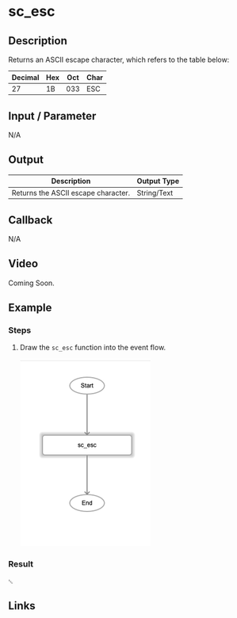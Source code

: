 # sc_esc

## Description

Returns an ASCII escape character, which refers to the table below:

| Decimal | Hex | Oct | Char |
| ------ | ------ | ------ | ------ |
| 27 | 1B | 033 | ESC |

## Input / Parameter

N/A

## Output

| Description | Output Type |
| ------ | ------ |
| Returns the ASCII escape character. | String/Text |

## Callback

N/A

## Video

Coming Soon.

<!-- Format: [![Video]({image-path}?raw=true)]({url-link}) -->

## Example

### Steps

1. Draw the `sc_esc` function into the event flow.

    ![](./sc_esc-step-1.png)

### Result

```
␛
```

<!-- Explain the output.

Format: ![]({image-path}?raw=true) -->

## Links